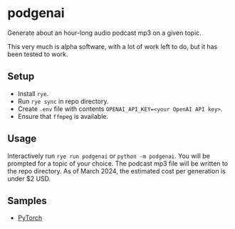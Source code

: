 # podgenai
Generate about an hour-long audio podcast mp3 on a given topic.

This very much is alpha software, with a lot of work left to do, but it has been tested to work.

## Setup
* Install `rye`.
* Run `rye sync` in repo directory.
* Create `.env` file with contents `OPENAI_API_KEY=<your OpenAI API key>`.
* Ensure that `ffmpeg` is available.

## Usage
Interactively run `rye run podgenai` or `python -m podgenai`. You will be prompted for a topic of your choice.
The podcast mp3 file will be written to the repo directory. As of March 2024, the estimated cost per generation is under $2 USD.

## Samples
* [PyTorch](https://jmp.sh/s/GD0Qbz8hRix80AprAFjX)